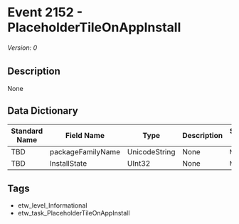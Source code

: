# Event 2152 - PlaceholderTileOnAppInstall
###### Version: 0

## Description
None

## Data Dictionary
|Standard Name|Field Name|Type|Description|Sample Value|
|---|---|---|---|---|
|TBD|packageFamilyName|UnicodeString|None|`None`|
|TBD|InstallState|UInt32|None|`None`|

## Tags
* etw_level_Informational
* etw_task_PlaceholderTileOnAppInstall